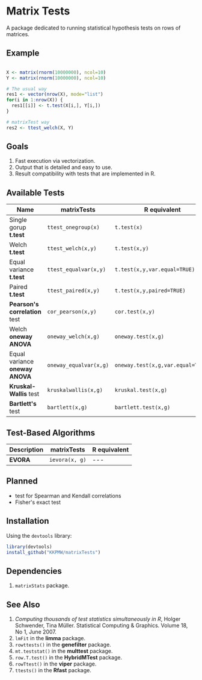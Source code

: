 # Matrix Tests #

A package dedicated to running statistical hypothesis tests on rows of matrices.

## Example ##

```r

X <- matrix(rnorm(10000000), ncol=10)
Y <- matrix(rnorm(10000000), ncol=10)

# The usual way
res1 <- vector(nrow(X), mode="list")
for(i in 1:nrow(X)) {
  res1[[i]] <- t.test(X[i,], Y[i,])
}

# matrixTest way
res2 <- ttest_welch(X, Y)

```

## Goals ##

1. Fast execution via vectorization.
2. Output that is detailed and easy to use.
3. Result compatibility with tests that are implemented in R.

## Available Tests ##

|             Name                   |      matrixTests       |       R equivalent
|------------------------------------|------------------------|-------------------------------------
| Single gorup **t.test**            | `ttest_onegroup(x)`    | `t.test(x)`
| Welch **t.test**                   | `ttest_welch(x,y)`     | `t.test(x,y)`
| Equal variance **t.test**          | `ttest_equalvar(x,y)`  | `t.test(x,y,var.equal=TRUE)`
| Paired **t.test**                  | `ttest_paired(x,y)`    | `t.test(x,y,paired=TRUE)`
| **Pearson's correlation** test     | `cor_pearson(x,y)`     | `cor.test(x,y)`
| Welch **oneway ANOVA**             | `oneway_welch(x,g)`    | `oneway.test(x,g)`
| Equal variance **oneway ANOVA**    | `oneway_equalvar(x,g)` | `oneway.test(x,g,var.equal=TRUE)`
| **Kruskal-Wallis** test            | `kruskalwallis(x,g)`   | `kruskal.test(x,g)`
| **Bartlett's** test                | `bartlett(x,g)`        | `bartlett.test(x,g)`

## Test-Based Algorithms ##

|             Description             |      matrixTests       |       R equivalent
|-------------------------------------|------------------------|-------------------------------------
| **EVORA**                           | `ievora(x, g)`         | ---

## Planned ##

* test for Spearman and Kendall correlations
* Fisher's exact test

## Installation ##

Using the `devtools` library:

```r
library(devtools)
install_github("KKPMW/matrixTests")
```

## Dependencies ##

1. `matrixStats` package.

## See Also ##

1. *Computing thousands of test statistics simultaneously in R*,
Holger Schwender, Tina Müller. Statistical Computing & Graphics.
Volume 18, No 1, June 2007.
2. `lmFit` in the **limma** package.
3. `rowttests()` in the **genefilter** package.
4. `mt.teststat()` in the **multtest** package.
5. `row.T.test()` in the **HybridMTest** package.
6. `rowTtest()` in the **viper** package.
7. `ttests()` in the **Rfast** package.


